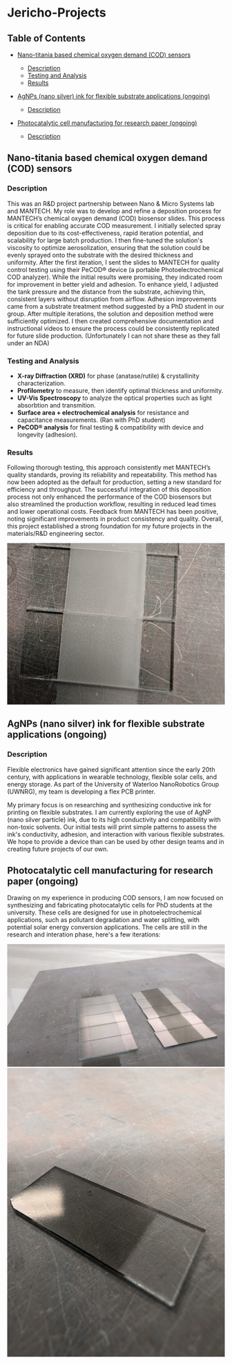 # Jericho-Projects

## Table of Contents
- [Nano-titania based chemical oxygen demand (COD) sensors](#nano-titania-based-chemical-oxygen-demand-cod-sensors)  
    - [Description](#description-cod-sensors)  
    - [Testing and Analysis](#testing-and-analysis-cod-sensors)  
    - [Results](#results-cod-sensors)  

- [AgNPs (nano silver) ink for flexible substrate applications (ongoing)](#agnps-nano-silver-ink-for-flexible-substrate-applications-ongoing)  
    - [Description](#description-agnps-ink)  

- [Photocatalytic cell manufacturing for research paper (ongoing)](#photocatalytic-cell-manufacturing-for-research-paper-ongoing)  
    - [Description](#description-photocatalytic-cell)


## Nano-titania based chemical oxygen demand (COD) sensors

### Description
<a id="description-cod-sensors"></a>
This was an R&D project partnership between Nano & Micro Systems lab and MANTECH. My role was to develop and refine a deposition process for MANTECH’s chemical oxygen 
demand (COD) biosensor slides. This process is critical for enabling accurate COD measurement. I initially selected spray deposition due to its cost-effectiveness, rapid 
iteration potential, and scalability for large batch production. I then fine-tuned the solution's viscosity to optimize aerosolization, ensuring that the solution could 
be evenly sprayed onto the substrate with the desired thickness and uniformity. After the first iteration, I sent the slides to MANTECH for quality control testing using 
their PeCOD® device (a portable Photoelectrochemical COD analyzer). While the initial results were promising, they indicated room for improvement in better yield and 
adhesion. To enhance yield, I adjusted the tank pressure and the distance from the substrate, achieving thin, consistent layers without disruption from airflow. Adhesion 
improvements came from a substrate treatment method suggested by a PhD student in our group. After multiple iterations, the solution and deposition method were 
sufficiently optimized. I then created comprehensive documentation and instructional videos to ensure the process could be consistently replicated for future slide 
production. (Unfortunately I can not share these as they fall under an NDA)

### Testing and Analysis
<a id="testing-and-analysis-cod-sensors"></a>
- **X-ray Diffraction (XRD)** for phase (anatase/rutile) & crystallinity characterization.
- **Profilometry** to measure, then identify optimal thickness and uniformity.
- **UV-Vis Spectroscopy** to analyze the optical properties such as light absorbtion and transmition.  
- **Surface area + electrochemical analysis** for resistance and capacitance measurements. (Ran with PhD student)
- **PeCOD® analysis** for final testing & compatibility with device and longevity (adhesion).

### Results
<a id="results-cod-sensors"></a>
Following thorough testing, this approach consistently met MANTECH’s quality standards, 
proving its reliability and repeatability. 
This method has now been adopted as the default for production, 
setting a new standard for efficiency and throughput. 
The successful integration of this deposition process not only enhanced the performance of 
the COD biosensors but also streamlined the production workflow, resulting in reduced 
lead times and lower operational costs. Feedback from MANTECH has been positive, 
noting significant improvements in product consistency and quality. 
Overall, this project established a strong foundation for my future projects in 
the materials/R&D engineering sector. 

![titaniaSlides](Assets/titaniaSlides.jpg)

## AgNPs (nano silver) ink for flexible substrate applications (ongoing)

### Description
<a id="description-agnps-ink"></a>

Flexible electronics have gained significant attention since the early 20th century, with applications in wearable technology, flexible solar cells, and energy storage. As part of the University of Waterloo NanoRobotics Group (UWNRG), my team is developing a flex PCB printer.  

My primary focus is on researching and synthesizing conductive ink for printing on flexible substrates. I am currently exploring the use of AgNP (nano silver particle) ink, due to its high conductivity and compatibility with non-toxic solvents. Our initial tests will print simple patterns to assess the ink's conductivity, adhesion, and interaction with various flexible substrates. We hope to provide a device than can be used by other design teams and in creating future projects of our own.


## Photocatalytic cell manufacturing for research paper (ongoing)
<a id="description-photocatalytic-cell"></a>

Drawing on my experience in producing COD sensors, I am now focused on synthesizing and fabricating photocatalytic cells for PhD students at the university. These cells are designed for use in photoelectrochemical applications, such as pollutant degradation and water splitting, with potential solar energy conversion applications. The cells are still in the research and interation phase, here's a few iterations:

![Firstset](Assets/photocatalyticCell_2.jpg)
![Firstset](Assets/photocatalyticCell_1.jpg)
